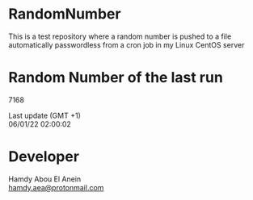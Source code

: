 # RandomNumber    
This is a test repository where a random number is pushed to a file automatically passwordless from a cron job in my Linux CentOS server    
# Random Number of the last run   
7168
      
Last update (GMT +1)    
06/01/22 02:00:02
# Developer    
Hamdy Abou El Anein   
hamdy.aea@protonmail.com
